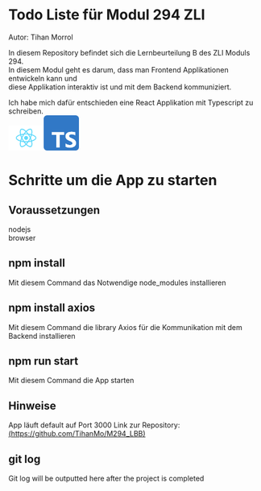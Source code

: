 # Todo Liste für Modul 294 ZLI

Autor: Tihan Morrol  

In diesem Repository befindet sich die Lernbeurteilung B des ZLI Moduls 294.  
In diesem Modul geht es darum, dass man Frontend Applikationen entwickeln kann und  
diese Applikation interaktiv ist und mit dem Backend kommuniziert.  

Ich habe mich dafür entschieden eine React Applikation mit Typescript zu schreiben.  
<img src="/src/images/logo.svg" width="70px" alt="react logo"><img src="/src/images/ts_logo.png" width="70px" alt="typescript logo">

# Schritte um die App zu starten  

## Voraussetzungen

nodejs  
browser  

## npm install  

Mit diesem Command das Notwendige node_modules installieren  

## npm install axios  

Mit diesem Command die library Axios für die Kommunikation mit dem Backend installieren  

## npm run start  

Mit diesem Command die App starten  

## Hinweise  

App läuft default auf Port 3000
Link zur Repository: [(https://github.com/TihanMo/M294_LBB)](https://github.com/TihanMo/M294_LBB)

## git log  

Git log will be outputted here after the project is completed

